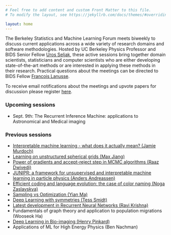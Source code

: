 ```yaml
---
# Feel free to add content and custom Front Matter to this file.
# To modify the layout, see https://jekyllrb.com/docs/themes/#overriding-theme-defaults

layout: home
---
```

The Berkeley Statistics and Machine Learning Forum meets biweekly to discuss current applications across a wide variety of research domains and software methodologies. Hosted by UC Berkeley Physics Professor and BIDS Senior Fellow [Uros Seljak](https://bids.berkeley.edu/people/uros-seljak), these active
sessions bring together domain scientists, statisticians and computer scientists
who are either developing state-of-the-art methods or are interested in applying
these methods in their research. Practical questions about the meetings can be
directed to BIDS Fellow [Francois Lanusse](mailto:flanusse@berkeley.edu).


To receive email notifications about the meetings and upvote papers for discussion
please register [here](https://www.benty-fields.com/manage_jc?groupid=191).

### Upcoming sessions

  - Sept. 9th: The Recurrent Inference Machine: applications to Astronomical and Medical imaging

### Previous sessions

  - [Interpretable machine learning - what does it actually mean? (Jamie Murdoch)](https://bids.berkeley.edu/events/smldg-2019-0415)
  - [Learning on unstructured spherical grids (Max Jiang)](https://bids.berkeley.edu/events/smldg-2019-0401)
  - [Power of gradients and accept-reject step in MCMC algorithms (Raaz Dwivedi)](https://bids.berkeley.edu/events/smldg-2019-0318)
  - [JUNIPR: a framework for unsupervised and interpretable machine learning in particle physics (Anders Andreassen)](https://bids.berkeley.edu/events/smldg-2019-0304)
  - [Efficient coding and language evolution: the case of color naming (Noga Zaslavskya)](https://bids.berkeley.edu/events/smldg-2019-0204)
  - [Sampling vs Optimization (Yian Ma)](https://bids.berkeley.edu/events/smldg-2018-1210)
  - [Deep Learning with symmetries (Tess Smidt)](https://bids.berkeley.edu/events/smldg-2018-1126)
  - [Latest development in Recurrent Neural Networks (Ravi Krishna)](https://bids.berkeley.edu/events/smldg-2018-1015)
  - Fundamentals of graph theory and application to population migrations (Wooseok Ha)
  - [Deep Learning in Bio-imaging (Henry Pinkard)](https://bids.berkeley.edu/events/smldg-2018-1001)
  - Applications of ML for High Energy Physics (Ben Nachman)
